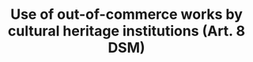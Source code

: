 ---
title: "Use of out-of-commerce works by cultural heritage institutions (Art. 8 DSM)"
short: "dsm8"
draft: "false"
summary: ""
linklaw: ""
---